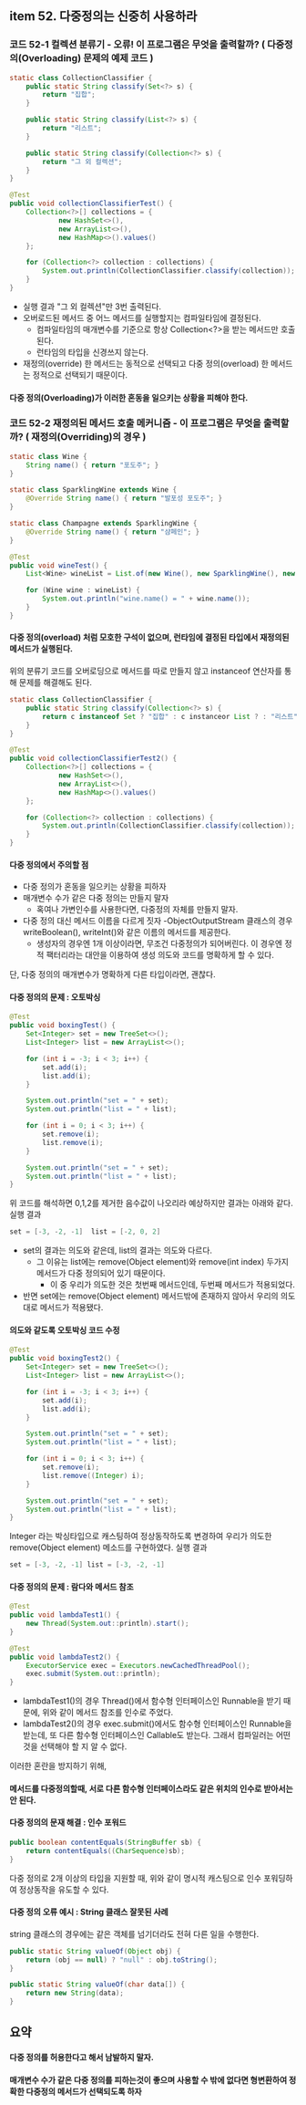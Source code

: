 item 52. 다중정의는 신중히 사용하라
---
### 코드 52-1 컬렉션 분류기 - 오류! 이 프로그램은 무엇을 출력할까? ( 다중정의(Overloading) 문제의 예제 코드 )
``` java
static class CollectionClassifier {
    public static String classify(Set<?> s) {
        return "집합";
    }

    public static String classify(List<?> s) {
        return "리스트";
    }

    public static String classify(Collection<?> s) {
        return "그 외 컬렉션";
    }
}

@Test
public void collectionClassifierTest() {
    Collection<?>[] collections = {
            new HashSet<>(),
            new ArrayList<>(),
            new HashMap<>().values()
    };

    for (Collection<?> collection : collections) {
        System.out.println(CollectionClassifier.classify(collection));
    }
}
``` 
- 실행 결과 "그 외 컬렉션"만 3번 출력된다.
- 오버로드된 메서드 중 어느 메서드를 실행할지는 컴파일타임에 결정된다.
  - 컴파일타임의 매개변수를 기준으로 항상 Collection<?>을 받는 메서드만 호출된다.
  - 런타임의 타입을 신경쓰지 않는다.
- 재정의(override) 한 메서드는 동적으로 선택되고 다중 정의(overload) 한 메서드는 정적으로 선택되기 때문이다.
#### 다중 정의(Overloading)가 이러한 혼동을 일으키는 상황을 피해야 한다.

### 코드 52-2 재정의된 메서드 호출 메커니즘 - 이 프로그램은 무엇을 출력할까? ( 재정의(Overriding)의 경우 )
```java
static class Wine {
    String name() { return "포도주"; }
}

static class SparklingWine extends Wine {
    @Override String name() { return "발포성 포도주"; }
}

static class Champagne extends SparklingWine {
    @Override String name() { return "샴페인"; }
}

@Test
public void wineTest() {
    List<Wine> wineList = List.of(new Wine(), new SparklingWine(), new Champagne());

    for (Wine wine : wineList) {
        System.out.println("wine.name() = " + wine.name());
    }
}
```
#### 다중 정의(overload) 처럼 모호한 구석이 없으며, 런타임에 결정된 타입에서 재정의된 메서드가 실행된다.

위의 분류기 코드를 오버로딩으로 메서드를 따로 만들지 않고 instanceof 연산자를 통해 문제를 해결해도 된다.

```java 
static class CollectionClassifier {
    public static String classify(Collection<?> s) {
        return c instanceof Set ? "집합" : c instanceor List ? : "리스트" : "그외" ;
    }
}

@Test
public void collectionClassifierTest2() {
    Collection<?>[] collections = {
            new HashSet<>(),
            new ArrayList<>(),
            new HashMap<>().values()
    };

    for (Collection<?> collection : collections) {
        System.out.println(CollectionClassifier.classify(collection));
    }
}
```
#### 다중 정의에서 주의할 점
- 다중 정의가 혼동을 일으키는 상황을 피하자
- 매개변수 수가 같은 다중 정의는 만들지 말자
  - 혹여나 가변인수를 사용한다면, 다중정의 자체를 만들지 말자.
- 다중 정의 대신 메서드 이름을 다르게 짓자
  -ObjectOutputStream 클래스의 경우 writeBoolean(), writeInt()와 같은 이름의 메서드를 제공한다.
  - 생성자의 경우엔 1개 이상이라면, 무조건 다중정의가 되어버린다. 이 경우엔 정적 팩터리라는 대안을 이용하여 생성 의도와 코드를 명확하게 할 수 있다.

단, 다중 정의의 매개변수가 명확하게 다른 타입이라면, 괜찮다.

#### 다중 정의의 문제 : 오토박싱
```java
@Test
public void boxingTest() {
    Set<Integer> set = new TreeSet<>();
    List<Integer> list = new ArrayList<>();

    for (int i = -3; i < 3; i++) {
        set.add(i);
        list.add(i);
    }

    System.out.println("set = " + set);
    System.out.println("list = " + list);

    for (int i = 0; i < 3; i++) {
        set.remove(i);
        list.remove(i);
    }

    System.out.println("set = " + set);
    System.out.println("list = " + list);
}
```
위 코드를 해석하면 0,1,2를 제거한 음수값이 나오리라 예상하지만 결과는 아래와 같다.
실행 결과
```java
set = [-3, -2, -1]  list = [-2, 0, 2]
```

- set의 결과는 의도와 같은데, list의 결과는 의도와 다르다.
  - 그 이유는 list에는 remove(Object element)와 remove(int index) 두가지 메서드가 다중 정의되어 있기 때문이다.
    - 이 중 우리가 의도한 것은 첫번째 메서드인데, 두번째 메서드가 적용되었다.
- 반면 set에는 remove(Object element) 메서드밖에 존재하지 않아서 우리의 의도대로 메서드가 적용됐다.

#### 의도와 같도록 오토박싱 코드 수정
```java
@Test
public void boxingTest2() {
    Set<Integer> set = new TreeSet<>();
    List<Integer> list = new ArrayList<>();

    for (int i = -3; i < 3; i++) {
        set.add(i);
        list.add(i);
    }

    System.out.println("set = " + set);
    System.out.println("list = " + list);

    for (int i = 0; i < 3; i++) {
        set.remove(i);
        list.remove((Integer) i);
    }

    System.out.println("set = " + set);
    System.out.println("list = " + list);
}
``` 
Integer 라는 박싱타입으로 캐스팅하여 정상동작하도록 변경하여 우리가 의도한 remove(Object element) 메소드를 구현하였다.
실행 결과
```java
set = [-3, -2, -1] list = [-3, -2, -1]
```

#### 다중 정의의 문제 : 람다와 메서드 참조
```java
@Test
public void lambdaTest1() {
    new Thread(System.out::println).start();
}

@Test
public void lambdaTest2() {
    ExecutorService exec = Executors.newCachedThreadPool();
    exec.submit(System.out::println);
}
```
- lambdaTest1()의 경우 Thread()에서 함수형 인터페이스인 Runnable을 받기 때문에, 위와 같이 메서드 참조를 인수로 주었다.
- lambdaTest2()의 경우 exec.submit()에서도 함수형 인터페이스인 Runnable을 받는데, 또 다른 함수형 인터페이스인 Callable도 받는다. 그래서 컴파일러는 어떤 것을 선택해야 할 지 알 수 없다.

이러한 혼란을 방지하기 위해,
#### 메서드를 다중정의할때, 서로 다른 함수형 인터페이스라도 같은 위치의 인수로 받아서는 안 된다.

#### 다중 정의의 문재 해결 : 인수 포워드
```java
public boolean contentEquals(StringBuffer sb) {
    return contentEquals((CharSequence)sb);
}
```

다중 정의로 2개 이상의 타입을 지원할 때, 위와 같이 명시적 캐스팅으로 인수 포워딩하여 정상동작을 유도할 수 있다.

#### 다중 정의 오류 예시 : String 클래스 잘못된 사례

string 클래스의 경우에는 같은 객체를 넘기더라도 전혀 다른 일을 수행한다. 

```java
public static String valueOf(Object obj) {
    return (obj == null) ? "null" : obj.toString();
}

public static String valueOf(char data[]) {
    return new String(data);
}
```

요약 
-----
#### 다중 정의를 허용한다고 해서 남발하지 말자. 

#### 매개변수 수가 같은 다중 정의를 피하는것이 좋으며 사용할 수 밖에 없다면 형변환하여 정확한 다중정의 메서드가 선택되도록 하자
